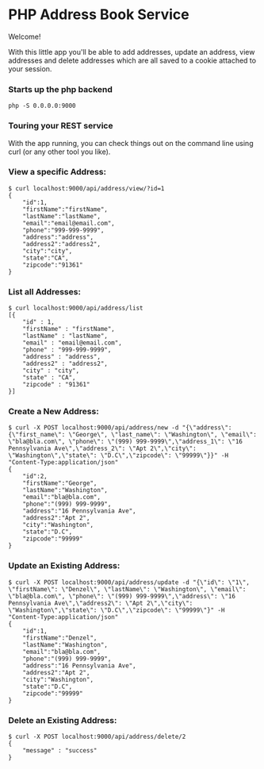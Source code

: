 # PHP Address Book Service

Welcome!

With this little app you'll be able to add addresses, update an address, view addresses and delete addresses which are all saved to a cookie attached to your session.

### Starts up the php backend
```
php -S 0.0.0.0:9000
```

### Touring your REST service

With the app running, you can check things out on the command line using curl (or any other tool you like).

### View a specific Address:
    $ curl localhost:9000/api/address/view/?id=1
    {
        "id":1,
        "firstName":"firstName",
        "lastName":"lastName",
        "email":"email@email.com",
        "phone":"999-999-9999",
        "address":"address",
        "address2":"address2",
        "city":"city",
        "state":"CA",
        "zipcode":"91361"
    }

### List all Addresses:
    $ curl localhost:9000/api/address/list
    [{
        "id" : 1,
        "firstName" : "firstName",
        "lastName" : "lastName",
        "email" : "email@email.com",
        "phone" : "999-999-9999",
        "address" : "address",
        "address2" : "address2",
        "city" : "city",
        "state" : "CA",
        "zipcode" : "91361"
    }]

### Create a New Address:
    $ curl -X POST localhost:9000/api/address/new -d "{\"address\":{\"first_name\": \"George\", \"last_name\": \"Washington\", \"email\": \"bla@bla.com\", \"phone\": \"(999) 999-9999\",\"address_1\": \"16 Pennsylvania Ave\",\"address_2\": \"Apt 2\",\"city\": \"Washington\",\"state\": \"D.C\",\"zipcode\": \"99999\"}}" -H "Content-Type:application/json"
    {
        "id":2,
        "firstName":"George",
        "lastName":"Washington",
        "email":"bla@bla.com",
        "phone":"(999) 999-9999",
        "address":"16 Pennsylvania Ave",
        "address2":"Apt 2",
        "city":"Washington",
        "state":"D.C",
        "zipcode":"99999"
    }

### Update an Existing Address:
    $ curl -X POST localhost:9000/api/address/update -d "{\"id\": \"1\", \"firstName\": \"Denzel\", \"lastName\": \"Washington\", \"email\": \"bla@bla.com\", \"phone\": \"(999) 999-9999\",\"address\": \"16 Pennsylvania Ave\",\"address2\": \"Apt 2\",\"city\": \"Washington\",\"state\": \"D.C\",\"zipcode\": \"99999\"}" -H "Content-Type:application/json"
    {
        "id":1,
        "firstName":"Denzel",
        "lastName":"Washington",
        "email":"bla@bla.com",
        "phone":"(999) 999-9999",
        "address":"16 Pennsylvania Ave",
        "address2":"Apt 2",
        "city":"Washington",
        "state":"D.C",
        "zipcode":"99999"
    }

### Delete an Existing Address:
    $ curl -X POST localhost:9000/api/address/delete/2
    { 
        "message" : "success"
    }